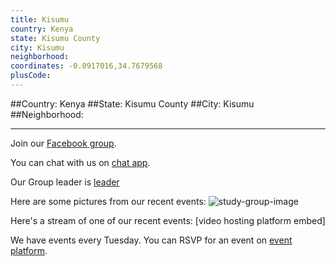 ```yaml
---
title: Kisumu
country: Kenya
state: Kisumu County
city: Kisumu
neighborhood: 
coordinates: -0.0917016,34.7679568
plusCode:
---
```


##Country: Kenya
##State: Kisumu County
##City: Kisumu
##Neighborhood: 
*****
Join our [Facebook group](https://www.facebook.com/groups/free.code.camp.Kisumu).

You can chat with us on [chat app]().

Our Group leader is [leader]()

Here are some pictures from our recent events:
![study-group-image]()

Here's a stream of one of our recent events:
[video hosting platform embed]

We have events every Tuesday. You can RSVP for an event on [event platform]().
